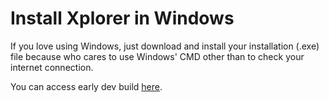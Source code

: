 # Install Xplorer in Windows

If you love using Windows, just download and install your installation (.exe) file because who cares to use Windows' CMD other than to check your internet connection.

You can access early dev build [here](https://drive.google.com/file/d/1b63Z258hk7FEJ_Qj5zIv4T6yHKkegfuG/view?usp=sharing).